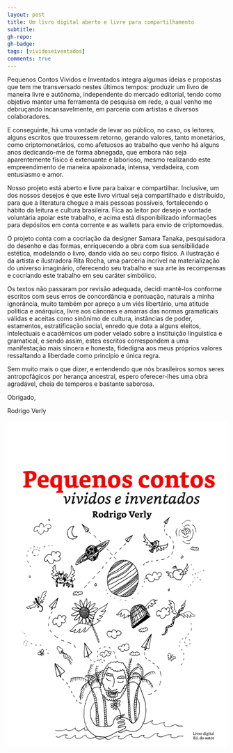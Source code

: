 ```yaml
---
layout: post
title: Um livro digital aberto e livre para compartilhamento
subtitle: 
gh-repo:
gh-badge:
tags: [vividoseiventados]
comments: true
---
```


Pequenos Contos Vividos e Inventados integra algumas ideias e propostas que tem me transversado nestes últimos tempos: produzir um livro de maneira livre e autônoma, independente do mercado editorial, tendo como objetivo manter uma ferramenta de pesquisa em rede, a qual venho me debruçando incansavelmente, em parceria com artistas e diversos colaboradores.

E conseguinte, há uma vontade de levar ao público, no caso, os leitores, alguns escritos que trouxessem retorno, gerando valores, tanto monetários, como criptomonetários, como afetuosos ao trabalho que venho há alguns anos dedicando-me de forma abnegada, que embora não seja aparentemente físico é extenuante e laborioso, mesmo realizando este empreendimento de maneira apaixonada, intensa, verdadeira, com entusiasmo e amor.

Nosso projeto está aberto e livre para baixar e compartilhar. Inclusive, um dos nossos desejos é que este livro virtual seja compartilhado e distribuído, para que a literatura chegue a mais pessoas possíveis, fortalecendo o hábito da leitura e cultura brasileira. Fica ao leitor por desejo e vontade voluntária apoiar este trabalho, e acima está disponibilizado informações para depósitos em conta corrente e as wallets para envio de criptomoedas.

O projeto conta com a cocriação da designer Samara Tanaka, pesquisadora do desenho e das formas, enriquecendo a obra com sua sensibilidade estética, modelando o livro, dando vida ao seu corpo físico. A ilustração é da artista e ilustradora Rita Rocha, uma parceria incrível na materialização do universo imaginário, oferecendo seu trabalho e sua arte às recompensas e cocriando este trabalho em seu caráter simbólico.

Os textos não passaram por revisão adequada, decidi mantê-los conforme escritos com seus erros de concordância e pontuação, naturais a minha ignorância, muito também por apreço a um viés libertário, uma atitude política e anárquica, livre aos cânones e amarras das normas gramaticais válidas e aceitas como sinônimo de cultura, instâncias de poder, estamentos, estratificação social, enredo que dota a alguns eleitos, intelectuais e acadêmicos um poder velado sobre a instituição linguística e gramatical, e sendo assim, estes escritos correspondem a uma manifestação mais sincera e honesta, fidedigna aos meus próprios valores ressaltando a liberdade como princípio e única regra.

Sem muito mais o que dizer, e entendendo que nós brasileiros somos seres antropofágicos por herança ancestral, espero oferecer-lhes uma obra agradável, cheia de temperos e bastante saborosa.


Obrigado, 

Rodrigo Verly


![capa](/img/capa_livro_vividos_inventados.jpg)

